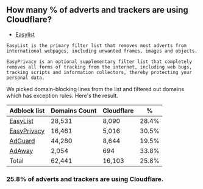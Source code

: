 ## How many % of adverts and trackers are using Cloudflare?


- [Easylist](https://web.archive.org/web/20210516110248/https://easylist.to/)
```
EasyList is the primary filter list that removes most adverts from international webpages, including unwanted frames, images and objects.

EasyPrivacy is an optional supplementary filter list that completely removes all forms of tracking from the internet, including web bugs, tracking scripts and information collectors, thereby protecting your personal data.
```


We picked domain-blocking lines from the list and filtered out domains which has exception rules.
Here's the result.


| Adblock list | Domains Count | Cloudflare | % |
| --- | --- | --- | --- |
| [EasyList](https://easylist.to/easylist/easylist.txt) | 28,531 | 8,090 | 28.4% |
| [EasyPrivacy](https://easylist.to/easylist/easyprivacy.txt) | 16,461 | 5,016 | 30.5% |
| [AdGuard](https://adguardteam.github.io/AdGuardSDNSFilter/Filters/filter.txt) | 44,280 | 8,644 | 19.5% |
| [AdAway](https://raw.githubusercontent.com/AdAway/adaway.github.io/master/hosts.txt) | 2,054 | 694 | 33.8% |
| Total | 62,441 | 16,103 | 25.8% |


### 25.8% of adverts and trackers are using Cloudflare.